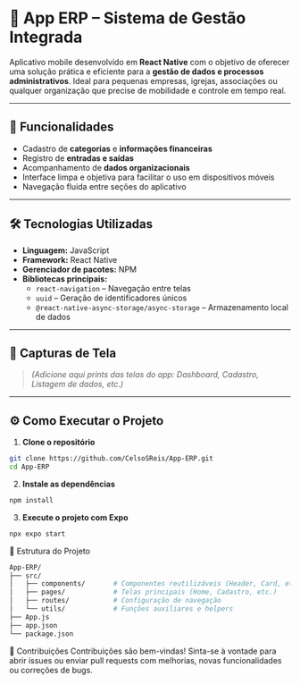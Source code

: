 # 📱 App ERP – Sistema de Gestão Integrada

Aplicativo mobile desenvolvido em **React Native** com o objetivo de oferecer uma solução prática e eficiente para a **gestão de dados e processos administrativos**. Ideal para pequenas empresas, igrejas, associações ou qualquer organização que precise de mobilidade e controle em tempo real.

---

## 🚀 Funcionalidades

- Cadastro de **categorias** e **informações financeiras**
- Registro de **entradas e saídas**
- Acompanhamento de **dados organizacionais**
- Interface limpa e objetiva para facilitar o uso em dispositivos móveis
- Navegação fluida entre seções do aplicativo

---

## 🛠 Tecnologias Utilizadas

- **Linguagem:** JavaScript  
- **Framework:** React Native  
- **Gerenciador de pacotes:** NPM  
- **Bibliotecas principais:**
  - `react-navigation` – Navegação entre telas
  - `uuid` – Geração de identificadores únicos
  - `@react-native-async-storage/async-storage` – Armazenamento local de dados

---

## 📸 Capturas de Tela

> *(Adicione aqui prints das telas do app: Dashboard, Cadastro, Listagem de dados, etc.)*

---

## ⚙️ Como Executar o Projeto

1. **Clone o repositório**
```bash
git clone https://github.com/CelsoSReis/App-ERP.git
cd App-ERP
```
2. **Instale as dependências**

```bash
npm install
```
3. **Execute o projeto com Expo**

```bash
npx expo start
```
📂 Estrutura do Projeto

```bash
App-ERP/
├── src/
│   ├── components/       # Componentes reutilizáveis (Header, Card, etc.)
│   ├── pages/            # Telas principais (Home, Cadastro, etc.)
│   ├── routes/           # Configuração de navegação
│   └── utils/            # Funções auxiliares e helpers
├── App.js
├── app.json
└── package.json
```
🤝 Contribuições
Contribuições são bem-vindas!
Sinta-se à vontade para abrir issues ou enviar pull requests com melhorias, novas funcionalidades ou correções de bugs.
